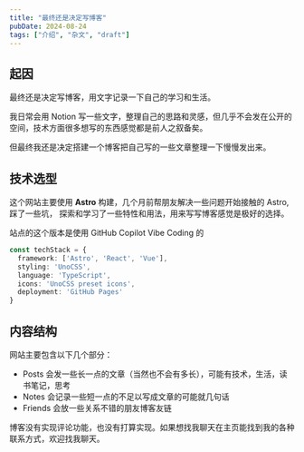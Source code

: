 ```yaml
---
title: "最终还是决定写博客"
pubDate: 2024-08-24
tags: ["介绍", "杂文", "draft"]
---
```


## 起因

最终还是决定写博客，用文字记录一下自己的学习和生活。

我日常会用 Notion 写一些文字，整理自己的思路和灵感，但几乎不会发在公开的空间，技术方面很多想写的东西感觉都是前人之叙备矣。

但最终我还是决定搭建一个博客把自己写的一些文章整理一下慢慢发出来。

## 技术选型

这个网站主要使用 **Astro** 构建，几个月前帮朋友解决一些问题开始接触的 Astro,踩了一些坑， 探索和学习了一些特性和用法，用来写写博客感觉是极好的选择。

站点的这个版本是使用 GitHub Copilot Vibe Coding 的

```typescript
const techStack = {
  framework: ['Astro', 'React', 'Vue'],
  styling: 'UnoCSS',
  language: 'TypeScript',
  icons: 'UnoCSS preset icons',
  deployment: 'GitHub Pages'
}
```


## 内容结构

网站主要包含以下几个部分：

- Posts 会发一些长一点的文章（当然也不会有多长），可能有技术，生活，读书笔记，思考
- Notes 会记录一些短一点的不足以写成文章的可能就几句话
- Friends 会放一些关系不错的朋友博客友链

博客没有实现评论功能，也没有打算实现。如果想找我聊天在主页能找到我的各种联系方式，欢迎找我聊天。
